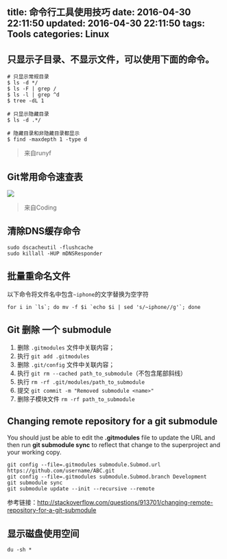 title: 命令行工具使用技巧
date: 2016-04-30 22:11:50
updated: 2016-04-30 22:11:50
tags: Tools
categories: Linux
---
## 只显示子目录、不显示文件，可以使用下面的命令。
```
# 只显示常规目录
$ ls -d */
$ ls -F | grep /
$ ls -l | grep ^d
$ tree -dL 1

# 只显示隐藏目录
$ ls -d .*/

# 隐藏目录和非隐藏目录都显示
$ find -maxdepth 1 -type d
```
> 来自runyf

## Git常用命令速查表

![](https://dn-coding-net-production-pp.qbox.me/100e4dc6-0317-409f-9ff9-935890315137.jpg)
> 来自Coding

## 清除DNS缓存命令
```
sudo dscacheutil -flushcache
sudo killall -HUP mDNSResponder
```

## 批量重命名文件

以下命令将文件名中包含`~iphone`的文字替换为空字符

```
for i in `ls`; do mv -f $i `echo $i | sed 's/~iphone//g'`; done
```

## Git 删除 一个 submodule


1. 删除 `.gitmodules` 文件中关联内容；
2. 执行 `git add .gitmodules`
3. 删除 `.git/config` 文件中关联内容；
4. 执行 `git rm --cached path_to_submodule`（不包含尾部斜线）
5. 执行 `rm -rf .git/modules/path_to_submodule`
6. 提交 `git commit -m "Removed submodule <name>"`
7. 删除子模块文件 `rm -rf path_to_submodule`

## Changing remote repository for a git submodule 

You should just be able to edit the **.gitmodules** file to update the URL and then run **git submodule sync** to reflect that change to the superproject and your working copy.

```
git config --file=.gitmodules submodule.Submod.url https://github.com/username/ABC.git
git config --file=.gitmodules submodule.Submod.branch Development
git submodule sync
git submodule update --init --recursive --remote
```

参考链接：<http://stackoverflow.com/questions/913701/changing-remote-repository-for-a-git-submodule>

## 显示磁盘使用空间

```
du -sh *
```

